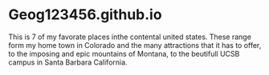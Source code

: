 # Geog123456.github.io
This is 7 of my favorate places inthe contental united states. These range form my home town in Colorado and the many attractions that it has to offer, to the imposing and epic mountains of Montana, to the beutifull UCSB campus in Santa Barbara California.
